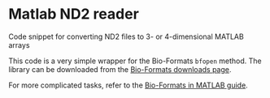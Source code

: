 # Matlab ND2 reader
Code snippet for converting ND2 files to 3- or 4-dimensional MATLAB arrays 

This code is a very simple wrapper for the Bio-Formats `bfopen` method. The library can be downloaded from the [Bio-Formats downloads page](https://www.openmicroscopy.org/bio-formats/downloads/).

For more complicated tasks, refer to the [Bio-Formats in MATLAB guide](https://docs.openmicroscopy.org/bio-formats/5.9.2/users/matlab/index.html).
